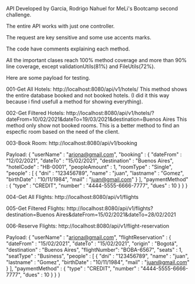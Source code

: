 API Developed by Garcia, Rodrigo Nahuel for MeLi's Bootcamp second challenge.

The entire API works with just one controller.

The request are key sensitive and some use accents marks.

The code have comments explaining each method.

All the important clases reach 100% method coverage and more than 90% line coverage, except validationUtils(81%) and FileUtils(72%).

Here are some payload for testing.

001-Get All Hotels: http://localhost:8080/api/v1/hotels/
This method shows the entire database booked and not booked hotels. (I did it this way because i find usefull a method for showing everything).

002-Get Filtered Hotels: http://localhost:8080/api/v1/hotels/?dateFrom=10/02/2021&dateTo=19/03/2021&destination=Buenos Aires
This method only show not booked rooms. This is a better method to find an especfic room based on the need of the client.

003-Book Room: http://localhost:8080/api/v1/booking

Payload:
{
    "userName" : "arjona@gmail.com",
    "booking" : {
        "dateFrom" : "12/02/2021",
        "dateTo" : "15/02/2021",
        "destination" : "Buenos Aires",
        "hotelCode" : "HB-0001",
        "peopleAmount" : 1,
        "roomType" : "Single",
        "people" : [
            {
                "dni" : "123456789",
                "name" : "juan",
                "lastname" : "Gomez",
                "birthDate" : "10/11/1984",
                "mail" : "juan@gmail.com"
            }
        ],
        "paymentMethod" : {
            "type" : "CREDIT",
            "number" : "4444-5555-6666-7777",
            "dues" : 10
        }
    }
}

004-Get All Flights: http://localhost:8080/api/v1/flights

005-Get Filtered Flights: http://localhost:8080/api/v1/flights?destination=Buenos Aires&dateFrom=15/02/2021&dateTo=28/02/2021

006-Reserve Flights: http://localhost:8080/api/v1/flight-reservation

Payload:
{
    "userName" : "arjona@gmail.com",
    "flightReservation" : {
        "dateFrom" : "15/02/2021",
        "dateTo" : "15/02/2021",
        "origin" : "Bogotá",
        "destination" : "Buenos Aires",
        "flightNumber": "BOBA-6567",
        "seats" : 1,
        "seatType" : "Business",
        "people" : [
            {
                "dni" : "123456789",
                "name" : "juan",
                "lastname" : "Gomez",
                "birthDate" : "10/11/1984",
                "mail" : "juan@gmail.com"
            }
        ],
        "paymentMethod" : {
            "type" : "CREDIT",
            "number" : "4444-5555-6666-7777",
            "dues" : 10
        }
    }
}

